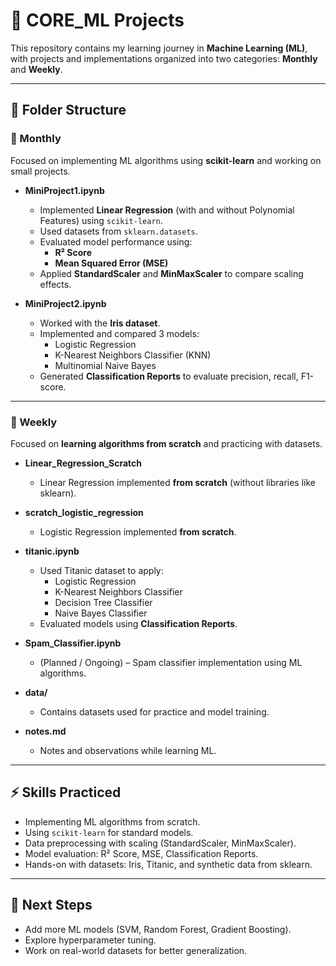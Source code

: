 # 📂 CORE_ML Projects

This repository contains my learning journey in **Machine Learning (ML)**, with projects and implementations organized into two categories: **Monthly** and **Weekly**.

---

## 📁 Folder Structure

### 🔹 Monthly
Focused on implementing ML algorithms using **scikit-learn** and working on small projects.

- **MiniProject1.ipynb**
  - Implemented **Linear Regression** (with and without Polynomial Features) using `scikit-learn`.
  - Used datasets from `sklearn.datasets`.
  - Evaluated model performance using:
    - **R² Score**
    - **Mean Squared Error (MSE)**
  - Applied **StandardScaler** and **MinMaxScaler** to compare scaling effects.

- **MiniProject2.ipynb**
  - Worked with the **Iris dataset**.
  - Implemented and compared 3 models:
    - Logistic Regression
    - K-Nearest Neighbors Classifier (KNN)
    - Multinomial Naive Bayes
  - Generated **Classification Reports** to evaluate precision, recall, F1-score.

---

### 🔹 Weekly
Focused on **learning algorithms from scratch** and practicing with datasets.

- **Linear_Regression_Scratch**
  - Linear Regression implemented **from scratch** (without libraries like sklearn).

- **scratch_logistic_regression**
  - Logistic Regression implemented **from scratch**.

- **titanic.ipynb**
  - Used Titanic dataset to apply:
    - Logistic Regression
    - K-Nearest Neighbors Classifier
    - Decision Tree Classifier
    - Naive Bayes Classifier
  - Evaluated models using **Classification Reports**.

- **Spam_Classifier.ipynb**
  - (Planned / Ongoing) – Spam classifier implementation using ML algorithms.

- **data/**
  - Contains datasets used for practice and model training.

- **notes.md**
  - Notes and observations while learning ML.

---

## ⚡ Skills Practiced
- Implementing ML algorithms from scratch.
- Using `scikit-learn` for standard models.
- Data preprocessing with scaling (StandardScaler, MinMaxScaler).
- Model evaluation: R² Score, MSE, Classification Reports.
- Hands-on with datasets: Iris, Titanic, and synthetic data from sklearn.

---

## 🚀 Next Steps
- Add more ML models (SVM, Random Forest, Gradient Boosting).
- Explore hyperparameter tuning.
- Work on real-world datasets for better generalization.
